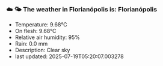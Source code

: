 ### ☁️ 🌤️  The weather in Florianópolis is: Florianópolis

- Temperature: 9.68°C
- On flesh: 9.68°C
- Relative air humidity: 95%
- Rain: 0.0 mm
- Description: Clear sky
- last updated: 2025-07-19T05:20:07.003278

